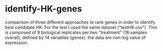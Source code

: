 # identify-HK-genes
comparison of three different approaches to rank genes in order to identify best candidate HK.
For the test I used the same dataset ("testHK.csv"). This is composed of 9 biological replicates per two "treatment" (18 samples overall), defined by 14 variables (genes). the data are non-log value of expression.

